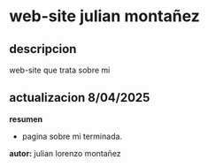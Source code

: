 # web-site julian montañez

## descripcion
web-site que trata sobre mi

## actualizacion 8/04/2025
__resumen__
- pagina sobre mi terminada.


**autor:** julian lorenzo montañez